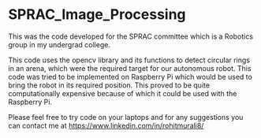 # SPRAC_Image_Processing

This was the code developed for the SPRAC committee which is a Robotics group in my undergrad college.

This code uses the opencv library and its functions to detect circular rings in an arena, which were the required target 
for our autonomous robot. This code was tried to be implemented on Raspberry Pi which would be used to bring the robot in
its required position. This proved to be quite computationally expensive because of which it could be used with the Raspberry Pi.

Please feel free to try code on your laptops and for any suggestions you can contact me at https://www.linkedin.com/in/rohitmurali8/
